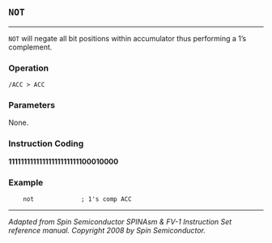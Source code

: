 ## `NOT`

------------------

`NOT` will negate all bit positions within accumulator thus performing a 1’s complement.

### Operation
`/ACC ­> ACC`

### Parameters

None.

### Instruction Coding
**11111111111111111111111100010000**

### Example
```assembly
    not             ; 1's comp ACC
```

------------------
*Adapted from Spin Semiconductor SPINAsm & FV-1 Instruction Set reference manual. Copyright 2008 by Spin Semiconductor.*